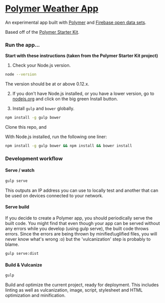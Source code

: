 # <a href="http://polymer-weather.site" target="_blank">Polymer Weather App</a>

An experimental app built with [Polymer](http://polymer-project.org) and [Firebase open data sets](https://www.firebase.com/docs/open-data/weather.html).

Based off of the [Polymer Starter Kit](https://github.com/polymerelements/polymer-starter-kit/releases/latest).

### Run the app...

**Start with these instructions (taken from the Polymer Starter Kit project)**

1)  Check your Node.js version.

```sh
node --version
```

The version should be at or above 0.12.x.

2)  If you don't have Node.js installed, or you have a lower version, go to [nodejs.org](https://nodejs.org) and click on the big green Install button.

3)  Install `gulp` and `bower` globally.

```sh
npm install -g gulp bower
```

Clone this repo, and

With Node.js installed, run the following one liner:

```sh
npm install -g gulp bower && npm install && bower install
```

### Development workflow

#### Serve / watch

```sh
gulp serve
```

This outputs an IP address you can use to locally test and another that can be used on devices connected to your network.

#### Serve build

If you decide to create a Polymer app, you should periodically serve the
built code.  You might find that even though your app can be served
without any errors while you develop (using gulp serve), the built code
throws errors.  Since the errors are being thrown by minified\uglified
files, you will never know what's wrong :o) but the 'vulcanization' step is probably to blame.

```sh
gulp serve:dist
```

#### Build & Vulcanize

```sh
gulp
```

Build and optimize the current project, ready for deployment. This includes linting as well as vulcanization, image, script, stylesheet and HTML optimization and minification.
